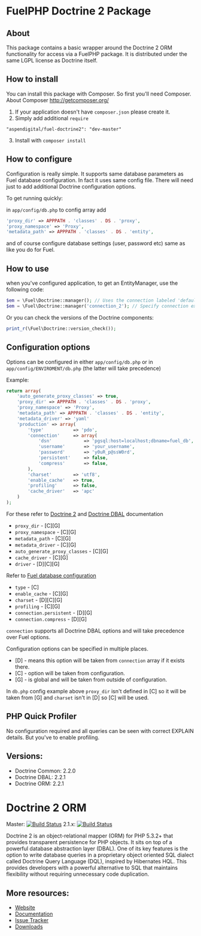 # FuelPHP Doctrine 2 Package

## About

This package contains a basic wrapper around the Doctrine 2 ORM functionality for access via a FuelPHP package. It is distributed under the same LGPL license as Doctrine itself.


## How to install

You can install this package with Composer. So first you'll need Composer. About Composer http://getcomposer.org/

1. If your application doesn't have `composer.json` please create it.
2. Simply add additional `require`
```
"aspendigital/fuel-doctrine2": "dev-master"
```
3. Install with `composer install`

## How to configure

Configuration is really simple. It supports same database parameters as Fuel database configuration. In fact it uses same config file. There will need just to add additional Doctrine configuration options.

To get running quickly:

in `app/config/db.php` to config array add
```php
'proxy_dir' => APPPATH . 'classes' . DS . 'proxy',
'proxy_namespace' => 'Proxy',
'metadata_path' => APPPATH . 'classes' . DS . 'entity',
```
and of course configure database settings (user, password etc) same as like you do for Fuel.

## How to use
when you've configured application, to get an EntityManager, use the following code:

```php
$em = \Fuel\Doctrine::manager(); // Uses the connection labeled 'default' in your configuration
$em = \Fuel\Doctrine::manager('connection_2'); // Specify connection explicitly
```

Or you can check the versions of the Doctrine components:

```php
print_r(\Fuel\Doctrine::version_check());
```

## Configuration options

Options can be configured in either `app/config/db.php` or in `app/config/ENVIROMENT/db.php` (the latter will take precedence)

Example:
```php
return array(
    'auto_generate_proxy_classes' => true,
    'proxy_dir' => APPPATH . 'classes' . DS . 'proxy',
    'proxy_namespace' => 'Proxy',
    'metadata_path' => APPPATH . 'classes' . DS . 'entity',
    'metadata_driver' => 'yaml'
    'production' => array(
        'type'           => 'pdo',
        'connection'     => array(
            'dsn'            => 'pgsql:host=localhost;dbname=fuel_db',
            'username'       => 'your_username',
            'password'       => 'y0uR_p@ssW0rd',
            'persistent'     => false,
            'compress'       => false,
        ),
        'charset'        => 'utf8',
        'enable_cache'   => true,
        'profiling'      => false,
        'cache_driver'   => 'apc'
    )
);
```

For these refer to [Doctrine 2](http://docs.doctrine-project.org/projects/doctrine-orm/en/latest/reference/configuration.html) and [Doctrine DBAL](https://github.com/doctrine/dbal/blob/master/docs/en/reference/configuration.rst) documentation
* `proxy_dir` - [C][G]
* `proxy_namespace` - [C][G]
* `metadata_path` - [C][G]
* `metadata_driver` - [C][G]
* `auto_generate_proxy_classes` - [C][G]
* `cache_driver` - [C][G]
* `driver` - [D][C][G]

Refer to [Fuel database configuration](http://fuelphp.com/docs/classes/database/introduction.html)
* `type` - [C]
* `enable_cache` - [C][G]
* `charset` - [D][C][G]
* `profiling` - [C][G]
* `connection.persistent` - [D][G]
* `connection.compress` - [D][G]


`connection` supports all Doctrine DBAL options and will take precedence over Fuel options.


Configuration options can be specified in multiple places.
* [D] - means this option will be taken from `connection` array if it exists there.
* [C] - option will be taken from configuration.
* [G] - is global and will be taken from outside of configuration.

In `db.php` config example above `proxy_dir` isn't defined in [C] so it will be taken from [G] and `charset` isn't in [D] so [C] will be used.

## PHP Quick Profiler

No configuration required and all queries can be seen with correct EXPLAIN details. But you've to enable profiling.

## Versions:

* Doctrine Common: 2.2.0
* Doctrine DBAL: 2.2.1
* Doctrine ORM: 2.2.1

# Doctrine 2 ORM

Master: [![Build Status](https://secure.travis-ci.org/doctrine/doctrine2.png?branch=master)](http://travis-ci.org/doctrine/doctrine2)
2.1.x: [![Build Status](https://secure.travis-ci.org/doctrine/doctrine2.png?branch=2.1.x)](http://travis-ci.org/doctrine/doctrine2)

Doctrine 2 is an object-relational mapper (ORM) for PHP 5.3.2+ that provides transparent persistence for PHP objects. It sits on top of a powerful database abstraction layer (DBAL). One of its key features is the option to write database queries in a proprietary object oriented SQL dialect called Doctrine Query Language (DQL), inspired by Hibernates HQL. This provides developers with a powerful alternative to SQL that maintains flexibility without requiring unnecessary code duplication.

## More resources:

* [Website](http://www.doctrine-project.org)
* [Documentation](http://www.doctrine-project.org/projects/orm/2.0/docs/reference/introduction/en)
* [Issue Tracker](http://www.doctrine-project.org/jira/browse/DDC)
* [Downloads](http://github.com/doctrine/doctrine2/downloads)
